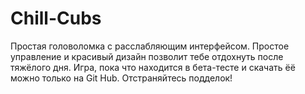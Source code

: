 # Chill-Cubs
Простая головоломка с расслабляющим интерфейсом. Простое управление и красивый дизайн позволит тебе отдохнуть после тяжёлого дня. Игра, пока что находится в бета-тесте и скачать ёё можно только на Git Hub. Отстраняйтесь подделок! 
